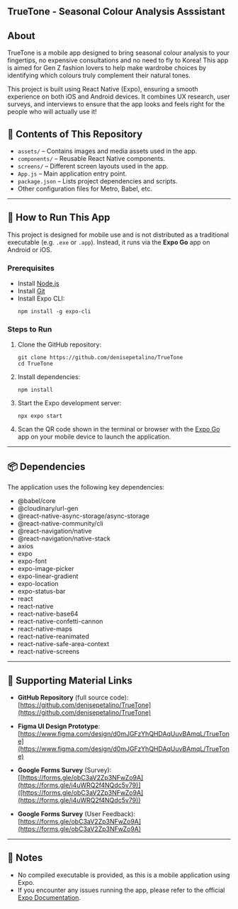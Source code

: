 ## TrueTone - Seasonal Colour Analysis Asssistant

## About

TrueTone is a mobile app designed to bring seasonal colour analysis to your fingertips, no expensive consultations and no need to fly to Korea! This app is aimed for Gen Z fashion lovers to help make wardrobe choices by identifying which colours truly complement their natural tones.

This project is built using React Native (Expo), ensuring a smooth experience on both iOS and Android devices. It combines UX research, user surveys, and interviews to ensure that the app looks and feels right for the people who will actually use it!

## 📁 Contents of This Repository

- `assets/` – Contains images and media assets used in the app.
- `components/` – Reusable React Native components.
- `screens/` – Different screen layouts used in the app.
- `App.js` – Main application entry point.
- `package.json` – Lists project dependencies and scripts.
- Other configuration files for Metro, Babel, etc.

---

## 🚀 How to Run This App

This project is designed for mobile use and is not distributed as a traditional executable (e.g. `.exe` or `.app`). Instead, it runs via the **Expo Go** app on Android or iOS.

### Prerequisites

- Install [Node.js](https://nodejs.org/)
- Install [Git](https://git-scm.com/)
- Install Expo CLI:
  ```
  npm install -g expo-cli
  ```

### Steps to Run

1. Clone the GitHub repository:
   ```
   git clone https://github.com/denisepetalino/TrueTone
   cd TrueTone
   ```
2. Install dependencies:
   ```
   npm install
   ```
3. Start the Expo development server:
   ```
   npx expo start
   ```
4. Scan the QR code shown in the terminal or browser with the [Expo Go](https://expo.dev/client) app on your mobile device to launch the application.

---

## 📦 Dependencies

The application uses the following key dependencies:

- @babel/core
- @cloudinary/url-gen
- @react-native-async-storage/async-storage
- @react-native-community/cli
- @react-navigation/native
- @react-navigation/native-stack
- axios
- expo
- expo-font
- expo-image-picker
- expo-linear-gradient
- expo-location
- expo-status-bar
- react
- react-native
- react-native-base64
- react-native-confetti-cannon
- react-native-maps
- react-native-reanimated
- react-native-safe-area-context
- react-native-screens

---

## 🔗 Supporting Material Links

- **GitHub Repository** (full source code):  
  [https://github.com/denisepetalino/TrueTone](https://github.com/denisepetalino/TrueTone)

- **Figma UI Design Prototype**:  
  [https://www.figma.com/design/d0mJGFzYhQHDAqUuvBAmqL/TrueTone](https://www.figma.com/design/d0mJGFzYhQHDAqUuvBAmqL/TrueTone)

- **Google Forms Survey** (Survey):  
  [[https://forms.gle/obC3aV2Zp3NFwZo9A](https://forms.gle/i4uWRQ2f4NQdc5v79)]([https://forms.gle/obC3aV2Zp3NFwZo9A](https://forms.gle/i4uWRQ2f4NQdc5v79))

- **Google Forms Survey** (User Feedback):  
  [https://forms.gle/obC3aV2Zp3NFwZo9A](https://forms.gle/obC3aV2Zp3NFwZo9A)

---

## 📄 Notes

- No compiled executable is provided, as this is a mobile application using Expo.
- If you encounter any issues running the app, please refer to the official [Expo Documentation](https://docs.expo.dev/).
